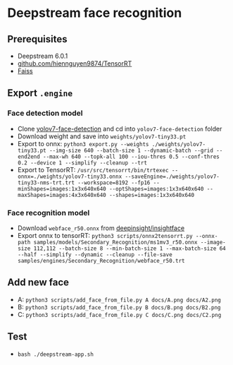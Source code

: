 # Deepstream face recognition

## Prerequisites

-   Deepstream 6.0.1
-   [github.com/hiennguyen9874/TensorRT](https://github.com/hiennguyen9874/TensorRT)
-   [Faiss](./FAISS.md)

## Export `.engine`

### Face detection model

-   Clone [yolov7-face-detection](https://github.com/hiennguyen9874/yolov7-face-detection) and cd into `yolov7-face-detection` folder
-   Download weight and save into `weights/yolov7-tiny33.pt`
-   Export to onnx: `python3 export.py --weights ./weights/yolov7-tiny33.pt --img-size 640 --batch-size 1 --dynamic-batch --grid --end2end --max-wh 640 --topk-all 100 --iou-thres 0.5 --conf-thres 0.2 --device 1 --simplify --cleanup --trt`
-   Export to TensorRT: `/usr/src/tensorrt/bin/trtexec --onnx=./weights/yolov7-tiny33.onnx --saveEngine=./weights/yolov7-tiny33-nms-trt.trt --workspace=8192 --fp16 --minShapes=images:1x3x640x640 --optShapes=images:1x3x640x640 --maxShapes=images:4x3x640x640 --shapes=images:1x3x640x640`

### Face recognition model

-   Download `webface_r50.onnx` from [deepinsight/insightface](https://github.com/deepinsight/insightface/blob/master/model_zoo/README.md)
-   Export onnx to tensorRT: `python3 scripts/onnx2tensorrt.py --onnx-path samples/models/Secondary_Recognition/ms1mv3_r50.onnx --image-size 112,112 --batch-size 8 --min-batch-size 1 --max-batch-size 64 --half --simplify --dynamic --cleanup --file-save samples/engines/Secondary_Recognition/webface_r50.trt`

## Add new face

-   A: `python3 scripts/add_face_from_file.py A docs/A.png docs/A2.png`
-   B: `python3 scripts/add_face_from_file.py B docs/B.png docs/B2.png`
-   C: `python3 scripts/add_face_from_file.py C docs/C.png docs/C2.png`

## Test

-   `bash ./deepstream-app.sh`
